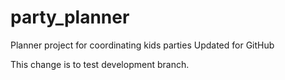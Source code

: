 # party_planner
Planner project for coordinating kids parties
Updated for GitHub

This change is to test development branch.
